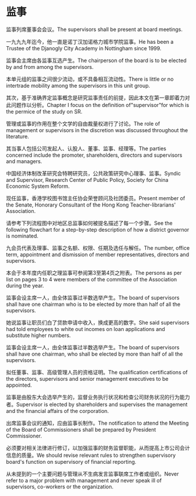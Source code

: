 # 监事

<p><span class="chinese">监事列席董事会会议。</span><span class="english">The supervisors shall be present at board meetings.</span></p>

<p><span class="chinese">一九九九年迄今，他一直是诺丁汉加诺格力城市学院监事。</span><span class="english">He has been a Trustee of the Djanogly City Academy in Nottingham since 1999.</span></p>

<p><span class="chinese">监事会主席由各监事互选产生。</span><span class="english">The chairperson of the board is to be elected by and from among the supervisors.</span></p>

<p><span class="chinese">本单元组的监事之间很少流动，或不具备相互流动性。</span><span class="english">There is little or no intertrade mobility among the supervisors in this unit group.</span></p>

<p><span class="chinese">其次，基于准确界定监事概念是研究监事责任的前提，因此本文在第一章即着力对此问题作以分析。</span><span class="english">Chapter I focus on the definition of"supervisor"for which is the permice of the study on SR.</span></p>

<p><span class="chinese">管理或监事的作用在整个文学的自由裁量权进行了讨论。</span><span class="english">The role of management or supervisors in the discretion was discussed throughout the literature.</span></p>

<p><span class="chinese">其当事人包括公司发起人、认股人、董事、监事、经理等。</span><span class="english">The parties concerned include the promoter, shareholders, directors and supervisors and managers.</span></p>

<p><span class="chinese">中国经济体制改革研究会特聘研究员，公共政策研究中心理事、监事。</span><span class="english">Syndic and Supervisor, Research Center of Public Policy, Society for China Economic System Reform.</span></p>

<p><span class="chinese">现任监事，香港学校图书馆主任协会荣誉顾问及社团委员。</span><span class="english">Present member of the Senate, Honorary Consultant of the Hong Kong Teacher-librarians' Association.</span></p>

<p><span class="chinese">请参考下列流程图中对地区总监事如何被提名描述了每一个步骤。</span><span class="english">See the following flowchart for a step-by-step description of how a district governor is nominated.</span></p>

<p><span class="chinese">九会员代表及理事、监事之名额、权限、任期及选任与解任。</span><span class="english">The number, office term, appointment and dismission of member representatives, directors and supervisors.</span></p>

<p><span class="chinese">本会于本年度内任职之理监事可参阅第3至第4页之附表。</span><span class="english">The persons as per list on pages 3 to 4 were members of the committee of the Association during the year.</span></p>

<p><span class="chinese">监事会设主席一人，由全体监事过半数选举产生。</span><span class="english">The board of supervisors shall have one chairman who is to be elected by more than half of all the supervisors.</span></p>

<p><span class="chinese">她说监事让职员们白了贷款申请中收入，换成更高的数字。</span><span class="english">She said supervisors had told employees to white out incomes on loan applications and substitute higher numbers.</span></p>

<p><span class="chinese">监事会设主席一人，由全体监事过半数选举产生。</span><span class="english">The board of supervisors shall have one chairman, who shall be elected by more than half of all the supervisors.</span></p>

<p><span class="chinese">拟任董事、监事、高级管理人员的资格证明。</span><span class="english">The qualification certifications of the directors, supervisors and senior management executives to be appointed.</span></p>

<p><span class="chinese">监事是由股东大会选举产生的，监督业务执行状况和检查公司财务状况的行为能力者。</span><span class="english">Supervisor is elected by shareholders and supervises the management and the financial affairs of the corporation.</span></p>

<p><span class="chinese">出席监事会议的通知，应由监事长制作。</span><span class="english">The notification to attend the Meeting of the Board of Commissioners shall be prepared by President Commissioner.</span></p>

<p><span class="chinese">必须要对相关法律进行修订，以加强监事的财务监督职能，从而提高上市公司会计信息的质量。</span><span class="english">We should revise relevant rules to strengthen supervisory board's function on supervisory of financial reporting.</span></p>

<p><span class="chinese">从未提到的一个主要问题与管理从不生病发言监事联席工作者或组织。</span><span class="english">Never refer to a major problem with management and never speak ill of supervisors, co-workers or the organization.</span></p>


